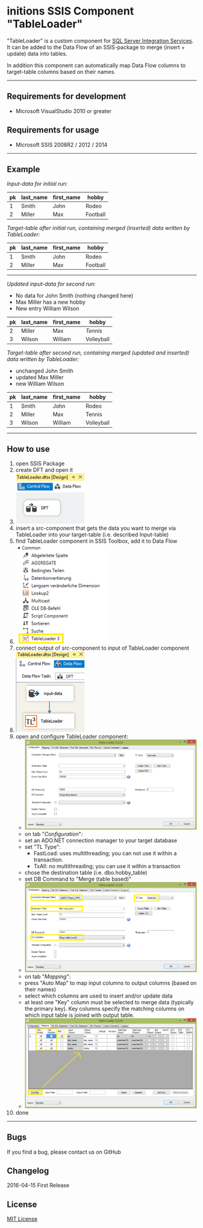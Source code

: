 # initions SSIS Component "TableLoader"

"TableLoader" is a custom component for [SQL Server Integration Services](https://en.wikipedia.org/wiki/SQL_Server_Integration_Services). It can be added to the Data Flow of an SSIS-package to merge (insert + update) data into tables.

In addition this component can automatically map Data Flow columns to target-table columns based on their names.

---

## Requirements for development

- Microsoft VisualStudio 2010 or greater

## Requirements for usage

- Microsoft SSIS 2008R2 / 2012 / 2014

---

## Example

*Input-data for initial run:*

|pk|last_name|first_name|hobby|
|---|---|---|---|
|1|Smith|John|Rodeo|
|2|Miller|Max|Football|

*Target-table after initial run, containing merged (inserted) data written by TableLoader:*

|pk|last_name|first_name|hobby|
|---|---|---|---|
|1|Smith|John|Rodeo|
|2|Miller|Max|Football|

---

*Updated input-data for second run:*

- No data for John Smith (nothing changed here)
- Max Miller has a new hobby
- New entry William Wilson

|pk|last_name|first_name|hobby|
|---|---|---|---|
|2|Miller|Max|*Tennis*|
|3|Wilson|William|Volleyball|

*Target-table after second run, containing merged (updated and inserted) data written by TableLoader:*

- unchanged John Smith
- updated Max Miller
- new William Wilson

|pk|last_name|first_name|hobby|
|---|---|---|---|
|1|Smith|John|Rodeo|
|2|Miller|Max|Tennis|
|3|Wilson|William|Volleyball|

---

## How to use

1. open SSIS Package
2. create DFT and open it
3. ![SSIS Control Flow](./resources/Control_Flow_TL.PNG "SSIS Control Flow with Data Flow")
4. insert a src-component that gets the data you want to merge via TableLoader into your target-table (i.e. described Input-table)
5. find TableLoader component in SSIS Toolbox, add it to Data Flow
6. ![SSIS Toolbox](./resources/SSIS_Toolbox_TL.PNG "SSIS Toolbox with TableLoader component")
7. connect output of src-component to input of TableLoader component
8. ![SSIS Data Flow](./resources/DataFlow_with_Component.PNG "SSIS Data Flow")
9. open and configure TableLoader component:
    - ![TableLoader](./resources/TableLoader_Configuration_01.PNG "New TableLoader component")
    - on tab "*Configuration*":
    - set an ADO.NET connection manager to your target database
    - set "TL Type":
        - FastLoad: uses multithreading; you can not use it within a transaction.
        - TxAll: no multithreading; you can use it within a transaction
    - chose the destination table (i.e. dbo.hobby_table)
    - set DB Command to "Merge (table based)"
    - ![TableLoader](./resources/TableLoader_Configuration_02.PNG "Configure TableLoader component")
    - on tab "*Mapping*":
    - press "Auto Map" to map input columns to output columns (based on their names)
    - select which columns are used to insert and/or update data
    - at least one "Key" column must be selected to merge data (typically the primary key). Key columns specify the matching columns on which input table is joined with output table.
    - ![TableLoader](./resources/TableLoader_Mapping_01.PNG "Map input- to output-columns")
10. done

---

## Bugs

If you find a bug, please contact us on GitHub

## Changelog

2016-04-15
First Release

## License

[MIT License](LICENSE)
